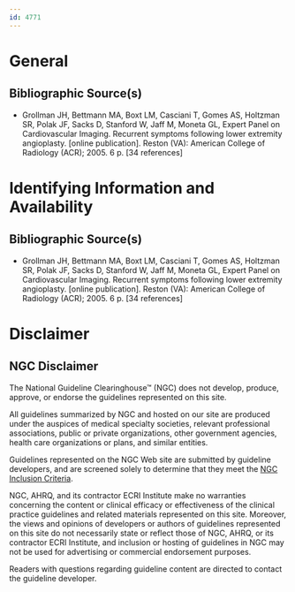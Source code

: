 ```yaml
---
id: 4771
---
```


# General

## Bibliographic Source(s)

- Grollman JH, Bettmann MA, Boxt LM, Casciani T, Gomes AS, Holtzman SR, Polak JF, Sacks D, Stanford W, Jaff M, Moneta GL, Expert Panel on Cardiovascular Imaging. Recurrent symptoms following lower extremity angioplasty. [online publication]. Reston (VA): American College of Radiology (ACR); 2005. 6 p. [34 references]

# Identifying Information and Availability

## Bibliographic Source(s)

- Grollman JH, Bettmann MA, Boxt LM, Casciani T, Gomes AS, Holtzman SR, Polak JF, Sacks D, Stanford W, Jaff M, Moneta GL, Expert Panel on Cardiovascular Imaging. Recurrent symptoms following lower extremity angioplasty. [online publication]. Reston (VA): American College of Radiology (ACR); 2005. 6 p. [34 references]

# Disclaimer

## NGC Disclaimer

The National Guideline Clearinghouse™ (NGC) does not develop, produce, approve, or endorse the guidelines represented on this site.

All guidelines summarized by NGC and hosted on our site are produced under the auspices of medical specialty societies, relevant professional associations, public or private organizations, other government agencies, health care organizations or plans, and similar entities.

Guidelines represented on the NGC Web site are submitted by guideline developers, and are screened solely to determine that they meet the [NGC Inclusion Criteria](/help-and-about/summaries/inclusion-criteria).

NGC, AHRQ, and its contractor ECRI Institute make no warranties concerning the content or clinical efficacy or effectiveness of the clinical practice guidelines and related materials represented on this site. Moreover, the views and opinions of developers or authors of guidelines represented on this site do not necessarily state or reflect those of NGC, AHRQ, or its contractor ECRI Institute, and inclusion or hosting of guidelines in NGC may not be used for advertising or commercial endorsement purposes.

Readers with questions regarding guideline content are directed to contact the guideline developer.

